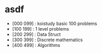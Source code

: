 # asdf

* [000 099] : koistudy basic 100 problems
* [100 199] : 1 level problems
* [200 299] : Data Struct
* [300 399] : Discrete mathematics
* [400 499] : Algorithms
